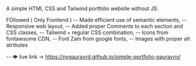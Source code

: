 A simple HTMl, CSS and Tailwind portfolio website without JS. 

FOllowed ( Only Frontend )
-- Made efficient use of semantic elements,
-- Responsive web layout,
-- Added proper Comments to each section and CSS classes,
-- Taliwind + regular CSS combination,
-- Icons from fontawsome CDN,
-- Font Zain from google fonts,
-- Images with proper alt atributes

-- 👁️ live link -> https://nvgauravrd.github.io/simple-portfolio-gauravnv/

